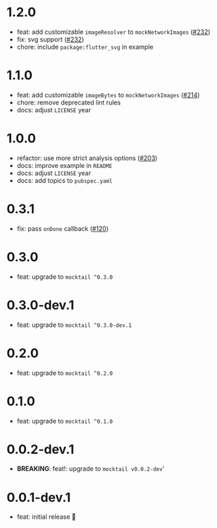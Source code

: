 # 1.2.0

- feat: add customizable `imageResolver` to `mockNetworkImages` ([#232](https://github.com/felangel/mocktail/issues/232))
- fix: svg support ([#232](https://github.com/felangel/mocktail/issues/232))
- chore: include `package:flutter_svg` in example

# 1.1.0

- feat: add customizable `imageBytes` to `mockNetworkImages` ([#214](https://github.com/felangel/mocktail/issues/214))
- chore: remove deprecated lint rules
- docs: adjust `LICENSE` year

# 1.0.0

- refactor: use more strict analysis options ([#203](https://github.com/felangel/mocktail/issues/203))
- docs: improve example in `README`
- docs: adjust `LICENSE` year
- docs: add topics to `pubspec.yaml`

# 0.3.1

- fix: pass `onDone` callback ([#120](https://github.com/felangel/mocktail/pull/120))

# 0.3.0

- feat: upgrade to `mocktail ^0.3.0`

# 0.3.0-dev.1

- feat: upgrade to `mocktail ^0.3.0-dev.1`

# 0.2.0

- feat: upgrade to `mocktail ^0.2.0`

# 0.1.0

- feat: upgrade to `mocktail ^0.1.0`

# 0.0.2-dev.1

- **BREAKING**: feat!: upgrade to `mocktail v0.0.2-dev`'

# 0.0.1-dev.1

- feat: initial release 🎉
